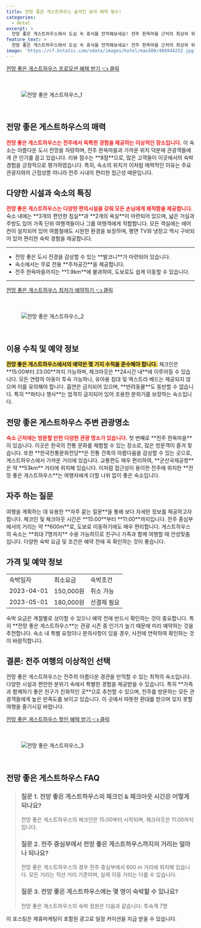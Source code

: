 ```yaml
---
title: 전망 좋은 게스트하우스 숨겨진 보석 예약 필수!
categories:
  - Hotel
excerpt: >
  전망 좋은 게스트하우스에서 도심 속 휴식을 만끽해보세요! 전주 한옥마을 근처의 최상위 위치와 3개 침실이 제공하는 편안함. 가족 여행에 적합한 이 공간은 특별한 전망까지 더해져 완벽한 숙소로 기대됩니다!
feature_text: >
  전망 좋은 게스트하우스에서 도심 속 휴식을 만끽해보세요! 전주 한옥마을 근처의 최상위 위치와 3개 침실이 제공하는 편안함. 가족 여행에 적합한 이 공간은 특별한 전망까지 더해져 완벽한 숙소로 기대됩니다!
image: 'https://cf.bstatic.com/xdata/images/hotel/max500/406944252.jpg?k=5a4c9e349f779ed2b4e09f4169bc41ce164104fd391365e7d19299110da79736&o=&hp=1'
---
```


<p><a class="modoo-button" href="https://tinyurl.com/2544k4yu" rel="nofollow noopener">전망 좋은 게스트하우스 프로모션 혜택 받기 👈 클릭</a></p><br/>
<figure class="image"><img alt="전망 좋은 게스트하우스_1" src="https://cf.bstatic.com/xdata/images/hotel/max1024x768/237801959.jpg?k=da6bbf68ad885e2ad6f20492632245e060ca3d98c66a04e4ae7f972abbcb5a28&amp;o=&amp;hp=1"/></figure><br/>

<h2 id="전망좋은게스트하우스소개">전망 좋은 게스트하우스의 매력</h2>
<p><b><span style="color: #ee2323;">전망 좋은 게스트하우스는 전주에서 독특한 경험을 제공하는 이상적인 장소입니다.</span></b> 이 숙소는 아름다운 도시 전망을 자랑하며, 전주 한옥마을과 가까운 위치 덕분에 관광객들에게 큰 인기를 끌고 있습니다. 리뷰 점수는 **8점**으로, 많은 고객들이 이곳에서의 숙박 경험을 긍정적으로 평가하였습니다. 특히, 숙소의 위치가 이처럼 매력적인 이유는 주요 관광지와의 근접성뿐 아니라 전주 시내의 편리한 접근성 때문입니다.</p>
<h2 id="시설및숙소특징">다양한 시설과 숙소의 특징</h2>
<p><b><span style="color: #ee2323;">전망 좋은 게스트하우스는 다양한 편의시설을 갖춰 모든 손님에게 쾌적함을 제공합니다.</span></b> 숙소 내에는 **3개의 편안한 침실**과 **2개의 욕실**이 마련되어 있으며, 넓은 거실과 주방도 있어 가족 단위 여행객들이나 그룹 여행객에게 적합합니다. 모든 객실에는 에어컨이 설치되어 있어 여름철에도 시원한 환경을 보장하며, 평면 TV와 냉장고 역시 구비되어 있어 편리한 숙박 경험을 제공합니다.</p>
<hr/>
<ul>
<li>전망 좋은 도시 전경을 감상할 수 있는 **발코니**가 마련되어 있습니다.</li>
<li>숙소에서는 무료 전용 **주차공간**을 제공합니다.</li>
<li>전주 한옥마을까지는 **1.9km**에 불과하여, 도보로도 쉽게 이동할 수 있습니다.</li>
</ul>
<hr/>
<p><a class="modoo-button" href="https://tinyurl.com/2544k4yu" rel="nofollow noopener">전망 좋은 게스트하우스 최저가 예약하기 👈 클릭</a></p><br/>
<figure class="image"><img alt="전망 좋은 게스트하우스_2" src="https://cf.bstatic.com/xdata/images/hotel/max500/406944252.jpg?k=5a4c9e349f779ed2b4e09f4169bc41ce164104fd391365e7d19299110da79736&amp;o=&amp;hp=1"/></figure><br/>
<h2 id="이용수칙온나가기">이용 수칙 및 예약 정보</h2>
<p><b><span style="background-color: #ffe066;">전망 좋은 게스트하우스에서의 예약은 몇 가지 수칙을 준수해야 합니다.</span></b> 체크인은 **15:00부터 23:00**까지 가능하며, 체크아웃은 **24시간 내**에 이루어질 수 있습니다. 모든 연령의 아동이 투숙 가능하나, 유아용 침대 및 엑스트라 베드는 제공되지 않으며 이를 유의해야 합니다. 흡연은 금지되어 있으며, **반려동물**도 동반할 수 없습니다. 특히 **파티나 행사**는 엄격히 금지되어 있어 조용한 분위기를 보장하는 숙소입니다.</p>
<h2 id="주변관광명소">전망 좋은 게스트하우스 주변 관광명소</h2>
<p><b><span style="color: #ee2323;">숙소 근처에는 방문할 만한 다양한 관광 명소가 있습니다.</span></b> 첫 번째로 **전주 한옥마을**이 있습니다. 이곳은 한국의 전통 문화를 체험할 수 있는 장소로, 많은 방문객이 즐겨 찾습니다. 또한 **한국전통문화전당**은 전통 건축의 아름다움을 감상할 수 있는 곳으로, 게스트하우스에서 가까운 거리에 있습니다. 교통편도 매우 편리하여, **군산국제공항**은 약 **53km** 거리에 위치해 있습니다. 이처럼 접근성이 용이한 전주에 위치한 **전망 좋은 게스트하우스**는 여행자에게 더할 나위 없이 좋은 숙소입니다.</p>
<h2 id="자주하는질문">자주 하는 질문</h2>
<p>여행을 계획하는 데 유용한 **자주 묻는 질문**을 통해 보다 자세한 정보를 제공하고자 합니다. 체크인 및 체크아웃 시간은 **15:00**부터 **11:00**까지입니다. 전주 중심부에서의 거리는 약 **600m**로, 도보로 이동하기에도 매우 편리합니다. 게스트하우스의 숙소는 **최대 7명까지** 수용 가능하므로 친구나 가족과 함께 여행할 때 안성맞춤입니다. 다양한 숙박 요금 및 조건은 예약 전에 꼭 확인하는 것이 좋습니다.</p>
<h2 id="가격및예약">가격 및 예약 정보</h2>
<table>
<tr>
<td>숙박일자</td>
<td>최소요금</td>
<td>숙박조건</td>
</tr>
<tr>
<td>2023-04-01</td>
<td>150,000원</td>
<td>취소 가능</td>
</tr>
<tr>
<td>2023-05-01</td>
<td>180,000원</td>
<td>선결제 필요</td>
</tr>
</table>
<p>숙박 요금은 계절별로 상이할 수 있으니 예약 전에 반드시 확인하는 것이 중요합니다. 특히 **전망 좋은 게스트하우스**는 관광 시즌 중 인기가 높기 때문에 미리 예약하는 것을 추천합니다. 숙소 내 특별 요청이나 문의사항이 있을 경우, 사전에 연락하여 확인하는 것이 바람직합니다.</p>
<h2 id="결론">결론: 전주 여행의 이상적인 선택</h2>
<p>전망 좋은 게스트하우스는 전주의 아름다운 경관을 만끽할 수 있는 최적의 숙소입니다. 다양한 시설과 편안한 분위기 속에서 특별한 경험을 제공받을 수 있습니다. 특히 **가족과 함께하기 좋은 친구가 친화적인 곳**으로 추천할 수 있으며, 전주를 방문하는 모든 관광객들에게 높은 만족도를 보이고 있습니다. 이 곳에서 따뜻한 환대를 받으며 잊지 못할 여행을 즐기시길 바랍니다.</p>

<p><a class="modoo-button" href="https://tinyurl.com/2544k4yu" rel="nofollow noopener">전망 좋은 게스트하우스 할인 혜택 받기 👈 클릭</a></p><br>

<figure class="image"><img src="https://cf.bstatic.com/xdata/images/hotel/max500/406944284.jpg?k=851fbe98db8acc38a86c47863e2fa04f8d52cdc686ba963f612c8b7844f247c6&o=&hp=1" alt="전망 좋은 게스트하우스_3"></figure><br>
<h2 id="전망 좋은 게스트하우스_FAQ">전망 좋은 게스트하우스 FAQ</h2>
<div itemscope="" itemtype="https://schema.org/FAQPage"> <blockquote> <div itemscope="" itemprop="mainEntity" itemtype="https://schema.org/Question"> <h3 id="질문_1" itemprop="name">질문 1. 전망 좋은 게스트하우스의 체크인 & 체크아웃 시간은 어떻게 되나요?</h3> <div itemscope="" itemprop="acceptedAnswer" itemtype="https://schema.org/Answer"> <span itemprop="text"> <p>전망 좋은 게스트하우스의 체크인은 15:00부터 시작되며, 체크아웃은 11:00까지 입니다.</p> </span> </div> </div> <div itemscope="" itemprop="mainEntity" itemtype="https://schema.org/Question"> <h3 id="질문_2" itemprop="name">질문 2. 전주 중심부에서 전망 좋은 게스트하우스까지의 거리는 얼마나 되나요?</h3> <div itemscope="" itemprop="acceptedAnswer" itemtype="https://schema.org/Answer"> <span itemprop="text"> <p>전망 좋은 게스트하우스의 경우 전주 중심부에서 600 m 거리에 위치해 있습니다. 모든 거리는 직선 거리 기준이며, 실제 이동 거리는 다를 수 있습니다.</p> </span> </div> </div> <div itemscope="" itemprop="mainEntity" itemtype="https://schema.org/Question"> <h3 id="질문_3" itemprop="name">질문 3. 전망 좋은 게스트하우스에는 몇 명이 숙박할 수 있나요?</h3> <div itemscope="" itemprop="acceptedAnswer" itemtype="https://schema.org/Answer"> <span itemprop="text"> <p>전망 좋은 게스트하우스의 숙박 정원은 다음과 같습니다: 투숙객 7명</p> </span> </div> </div> </blockquote> </div><p>이 포스팅은 제휴마케팅이 포함된 광고로 일정 커미션을 지급 받을 수 있습니다.</p>

